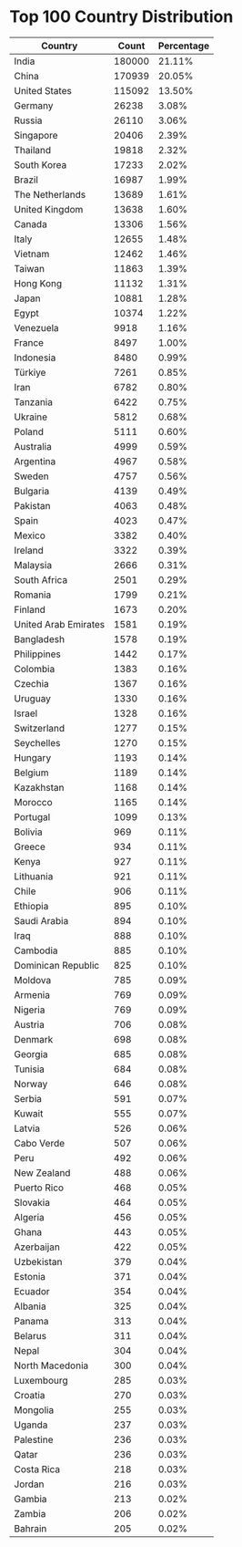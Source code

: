 # Top 100 Country Distribution
| Country | Count | Percentage |
|----|----|----|
| India | 180000 | 21.11% |
| China | 170939 | 20.05% |
| United States | 115092 | 13.50% |
| Germany | 26238 | 3.08% |
| Russia | 26110 | 3.06% |
| Singapore | 20406 | 2.39% |
| Thailand | 19818 | 2.32% |
| South Korea | 17233 | 2.02% |
| Brazil | 16987 | 1.99% |
| The Netherlands | 13689 | 1.61% |
| United Kingdom | 13638 | 1.60% |
| Canada | 13306 | 1.56% |
| Italy | 12655 | 1.48% |
| Vietnam | 12462 | 1.46% |
| Taiwan | 11863 | 1.39% |
| Hong Kong | 11132 | 1.31% |
| Japan | 10881 | 1.28% |
| Egypt | 10374 | 1.22% |
| Venezuela | 9918 | 1.16% |
| France | 8497 | 1.00% |
| Indonesia | 8480 | 0.99% |
| Türkiye | 7261 | 0.85% |
| Iran | 6782 | 0.80% |
| Tanzania | 6422 | 0.75% |
| Ukraine | 5812 | 0.68% |
| Poland | 5111 | 0.60% |
| Australia | 4999 | 0.59% |
| Argentina | 4967 | 0.58% |
| Sweden | 4757 | 0.56% |
| Bulgaria | 4139 | 0.49% |
| Pakistan | 4063 | 0.48% |
| Spain | 4023 | 0.47% |
| Mexico | 3382 | 0.40% |
| Ireland | 3322 | 0.39% |
| Malaysia | 2666 | 0.31% |
| South Africa | 2501 | 0.29% |
| Romania | 1799 | 0.21% |
| Finland | 1673 | 0.20% |
| United Arab Emirates | 1581 | 0.19% |
| Bangladesh | 1578 | 0.19% |
| Philippines | 1442 | 0.17% |
| Colombia | 1383 | 0.16% |
| Czechia | 1367 | 0.16% |
| Uruguay | 1330 | 0.16% |
| Israel | 1328 | 0.16% |
| Switzerland | 1277 | 0.15% |
| Seychelles | 1270 | 0.15% |
| Hungary | 1193 | 0.14% |
| Belgium | 1189 | 0.14% |
| Kazakhstan | 1168 | 0.14% |
| Morocco | 1165 | 0.14% |
| Portugal | 1099 | 0.13% |
| Bolivia | 969 | 0.11% |
| Greece | 934 | 0.11% |
| Kenya | 927 | 0.11% |
| Lithuania | 921 | 0.11% |
| Chile | 906 | 0.11% |
| Ethiopia | 895 | 0.10% |
| Saudi Arabia | 894 | 0.10% |
| Iraq | 888 | 0.10% |
| Cambodia | 885 | 0.10% |
| Dominican Republic | 825 | 0.10% |
| Moldova | 785 | 0.09% |
| Armenia | 769 | 0.09% |
| Nigeria | 769 | 0.09% |
| Austria | 706 | 0.08% |
| Denmark | 698 | 0.08% |
| Georgia | 685 | 0.08% |
| Tunisia | 684 | 0.08% |
| Norway | 646 | 0.08% |
| Serbia | 591 | 0.07% |
| Kuwait | 555 | 0.07% |
| Latvia | 526 | 0.06% |
| Cabo Verde | 507 | 0.06% |
| Peru | 492 | 0.06% |
| New Zealand | 488 | 0.06% |
| Puerto Rico | 468 | 0.05% |
| Slovakia | 464 | 0.05% |
| Algeria | 456 | 0.05% |
| Ghana | 443 | 0.05% |
| Azerbaijan | 422 | 0.05% |
| Uzbekistan | 379 | 0.04% |
| Estonia | 371 | 0.04% |
| Ecuador | 354 | 0.04% |
| Albania | 325 | 0.04% |
| Panama | 313 | 0.04% |
| Belarus | 311 | 0.04% |
| Nepal | 304 | 0.04% |
| North Macedonia | 300 | 0.04% |
| Luxembourg | 285 | 0.03% |
| Croatia | 270 | 0.03% |
| Mongolia | 255 | 0.03% |
| Uganda | 237 | 0.03% |
| Palestine | 236 | 0.03% |
| Qatar | 236 | 0.03% |
| Costa Rica | 218 | 0.03% |
| Jordan | 216 | 0.03% |
| Gambia | 213 | 0.02% |
| Zambia | 206 | 0.02% |
| Bahrain | 205 | 0.02% |
